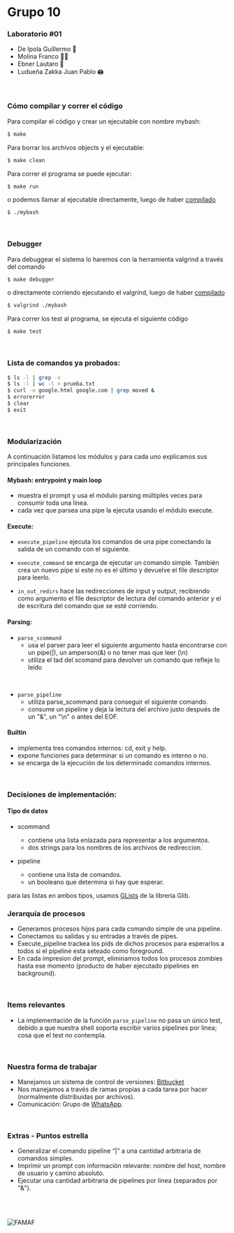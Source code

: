 # Grupo 10 

### Laboratorio #01


* De Ipola Guillermo 🐋 
* Molina Franco 😶‍🌫️ 
* Ebner Lautaro 🚙 
* Ludueña Zakka Juan Pablo 🖨️


<br>
<h3 id="comp">Cómo compilar y correr el código</h3> 

Para compilar el código y crear un ejecutable con nombre mybash:

```bash
$ make
```

Para borrar los archivos objects y el ejecutable:

```bash
$ make clean
```

Para correr el programa se puede ejecutar:

```bash
$ make run
```

o podemos llamar al ejecutable directamente, luego de haber [compilado](#comp)

```bash
$ ./mybash
```

<br>

### Debugger

Para debuggear el sistema lo haremos con la herramienta valgrind a través del comando

```bash
$ make debugger
```

o directamente corriendo ejecutando el valgrind, luego de haber [compilado](#comp)

```bash
$ valgrind ./mybash
```

Para correr los test al programa, se ejecuta el siguiente código

```bash
$ make test
```


<br>

###  Lista de comandos ya probados:

```bash
$ ls -l | grep -v
$ ls -l | wc -l > prueba.txt 
$ curl -o google.html google.com | grep moved & 
$ errorerror 
$ clear 
$ exit 
```

<br>

### Modularización
A continuación listamos los módulos y para cada uno explicamos sus principales funciones.

#### Mybash: entrypoint y main loop

- muestra el prompt y usa el módulo parsing múltiples veces para consumir toda una linea.
- cada vez que parsea una pipe la ejecuta usando el módulo execute.

<h4 id="exec">Execute: </h4>

- `execute_pipeline` ejecuta los comandos de una pipe conectando la salida de un comando con el siguiente.

- `execute_command` se encarga de ejecutar un comando simple. También crea un nuevo pipe si este no es el último y devuelve el file descriptor para leerlo.

- `in_out_redirs` hace las redirecciones de input y output, recibiendo como argumento el file descriptor de lectura del comando anterior y el de escritura del comando que se esté corriendo.

<h4 id="pars">Parsing: </h4>

- `parse_scommand`
    - usa el parser para leer el siguiente argumento hasta encontrarse con un pipe(|), un amperson(&) o no tener mas que leer (\n)
    - utiliza el tad del scomand para devolver un comando que refleje lo leído 

<br>

- `parse_pipeline`
    - utiliza parse_scommand para conseguir el siguiente comando.
    - consume un pipeline y deja la lectura del archivo justo después de un "&", un "\n" o antes del EOF.
    

#### Builtin

- implementa tres comandos internos: cd, exit y help.
- expone funciones para determinar si un comando es interno o no.
- se encarga de la ejecución de los determinado comandos internos.

<br>

###  Decisiones de implementación:

#### Tipo de datos

- scommand
    - contiene una lista enlazada para representar a los argumentos.
    - dos strings para los nombres de los archivos de redireccion.

- pipeline
    - contiene una lista de comandos.
    - un booleano que determina si hay que esperar.

para las listas en ambos tipos, usamos [GLists](https://docs.gtk.org/glib/struct.List.html) de la libreria Glib.

### Jerarquía de procesos

- Generamos procesos hijos para cada comando simple de una pipeline.
- Conectamos su salidas y su entradas a través de pipes.
- Execute_pipeline trackea los pids de dichos procesos para esperarlos a todos si el pipeline esta seteado como foreground.
- En cada impresion del prompt, eliminamos todos los procesos zombies hasta ese momento (producto de haber ejecutado pipelines en background).

<br>

###  Items relevantes

- La implementación de la función `parse_pipeline` no pasa un único test, debido a que nuestra shell soporta escribir varios pipelines por linea; cosa que el test no contempla. 

<br>

### Nuestra forma de trabajar

- Manejamos un sistema de control de versiones: [Bitbucket](https://bitbucket.org/)
- Nos manejamos a través de ramas propias a cada tarea por hacer (normalmente distribuidas por archivos).
- Comunicación: Grupo de [WhatsApp](https://web.whatsapp.com/).

<br>

###  Extras - Puntos estrella

- Generalizar el comando pipeline “|” a una cantidad arbitraria de comandos simples.
- Imprimir un prompt con información relevante: nombre del host, nombre de usuario y camino absoluto.
- Ejecutar una cantidad arbitraria de pipelines por linea (separados por "&").

<br>	
<br>

![FAMAF](https://www.famaf.unc.edu.ar/static/assets/logosFooterBottom.svg)

